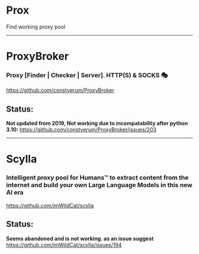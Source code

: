 # Prox
Find working proxy pool


---
# ProxyBroker
### Proxy [Finder | Checker | Server]. HTTP(S) & SOCKS 🎭
https://github.com/constverum/ProxyBroker
## Status:
**Not updated from 2019, Not working due to incompatability after python 3.10:**
https://github.com/constverum/ProxyBroker/issues/203

---
# Scylla
### Intelligent proxy pool for Humans™ to extract content from the internet and build your own Large Language Models in this new AI era
https://github.com/imWildCat/scylla
## Status:
**Seems abandoned and is not working. as an issue suggest**
https://github.com/imWildCat/scylla/issues/194
